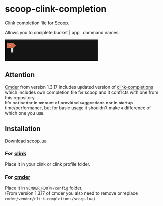 # scoop-clink-completion
Clink completion file for [Scoop](https://scoop.sh/).

Allows you to complete bucket | app | command names.

<img src="https://raw.githubusercontent.com/Elvyria/scoop-clink-completion/master/completion.gif" height="70" width="300">

## Attention
[Cmder](http://cmder.net/) from version 1.3.17 includes updated version of [clink-completions](https://github.com/vladimir-kotikov/clink-completions) which includes own completion file for scoop and it conflicts with one from this repository.  
It's not better in amount of provided suggestions nor in startup time/performance, but for basic usage it shouldn't make a difference of which one you use.

## Installation
Download scoop.lua

### For [clink](https://github.com/chrisant996/clink)
Place it in your clink or clink profile folder.

### For [cmder](http://cmder.net/)
Place it in `%CMDER_ROOT%/config` folder.  
(From version 1.3.17 of cmder you also need to remove or replace `cmder/vendor/clink-completions/scoop.lua`)
